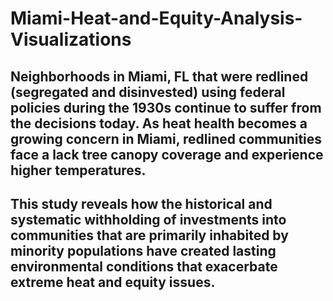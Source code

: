 # Miami-Heat-and-Equity-Analysis-Visualizations

## Neighborhoods in Miami, FL that were redlined (segregated and disinvested) using federal policies during the 1930s continue to suffer from the decisions today. As heat health becomes a growing concern in Miami, redlined communities face a lack tree canopy coverage and experience higher temperatures.

## This study reveals how the historical and systematic withholding of investments into communities that are primarily inhabited by minority populations have created lasting environmental conditions that exacerbate extreme heat and equity issues. 
